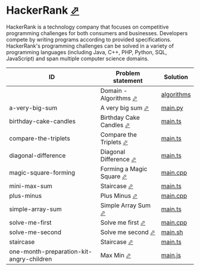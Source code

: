 # HackerRank [⬀](https://www.hackerrank.com/)


HackerRank is a technology company that focuses on competitive programming challenges for both consumers and businesses. Developers compete by writing programs according to provided specifications. HackerRank's programming challenges can be solved in a variety of programming languages (including Java, C++, PHP, Python, SQL, JavaScript) and span multiple computer science domains.

| ID                                       | Problem statement                                                                                   | Solution                                                    |
|------------------------------------------|-----------------------------------------------------------------------------------------------------|-------------------------------------------------------------|
|                                          | Domain - Algorithms [⬀](https://www.hackerrank.com/domains/algorithms/warmup)                       | [algorithms](algorithms/)                                   |
| a-very-big-sum                           | A very big sum [⬀](https://www.hackerrank.com/challenges/a-very-big-sum)                            | [main.py](algorithms/a-very-big-sum/main.py)                |
| birthday-cake-candles                    | Birthday Cake Candles [⬀](https://www.hackerrank.com/challenges/birthday-cake-candles)              | [main.ts](algorithms/birthday-cake-candles/main.ts)         |
| compare-the-triplets                     | Compare the Triplets [⬀](https://www.hackerrank.com/challenges/compare-the-triplets)                | [main.ts](algorithms/compare-the-triplets/main.ts)          |
| diagonal-difference                      | Diagonal Difference [⬀](https://www.hackerrank.com/challenges/diagonal-difference)                  | [main.ts](algorithms/diagonal-difference/main.ts)           |
| magic-square-forming                     | Forming a Magic Square [⬀](https://www.hackerrank.com/challenges/magic-square-forming)              | [main.cpp](algorithms/magic-square-forming/main.cpp)        |
| mini-max-sum                             | Staircase [⬀](https://www.hackerrank.com/challenges/staircase)                                      | [main.ts](algorithms/mini-max-sum/main.ts)                  |
| plus-minus                               | Plus Minus [⬀](https://www.hackerrank.com/challenges/plus-minus)                                    | [main.cpp](algorithms/plus-minus/main.cpp)                  |
| simple-array-sum                         | Simple Array Sum [⬀](https://www.hackerrank.com/challenges/simple-array-sum)                        | [main.ts](algorithms/simple-array-sum/main.ts)              |
| solve-me-first                           | Solve me first [⬀](https://www.hackerrank.com/challenges/solve-me-first)                            | [main.cpp](algorithms/solve-me-first/main.cpp)              |
| solve-me-second                          | Solve me second [⬀](https://www.hackerrank.com/challenges/solve-me-second)                          | [main.sh](algorithms/solve-me-second/main.sh)               |
| staircase                                | Staircase [⬀](https://www.hackerrank.com/challenges/staircase)                                      | [main.ts](algorithms/staircase/main.ts)                     |
| one-month-preparation-kit-angry-children | Max Min [⬀](https://www.hackerrank.com/challenges/one-month-preparation-kit-angry-children/problem) | [main.js](one-month-preparation-kit-angry-children/main.js) |

